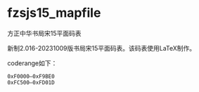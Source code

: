 # fzsjs15_mapfile
方正中华书局宋15平面码表

新制2.016-20231009版书局宋15平面码表。该码表使用LaTeX制作。

coderange如下：

```
0xF0000—0xF9BE0
0xFC500—0xFD01D
```
